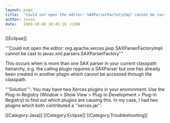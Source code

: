 ```yaml
---
layout: page
title:  "Could not open the editor: SAXParserFactoryImpl cannot be cast to SAXParserFactory"
author: jevon
date:   2009-10-08 10:45:16 +1300
---
```


[[Eclipse]]

'''Could not open the editor: org.apache.xerces.jaxp.SAXParserFactoryImpl cannot be cast to javax.xml.parsers.SAXParserFactory'''

This occurs when is more than one SAX parser in your current classpath heirarchy, e.g. the calling plugin requires a SAXParser but one has already been created in another plugin which cannot be accessed through the classpath.

'''Solution''': You may have two Xerces plugins in your environment. Use the Plug-in Registry (Window > Show View > Plug-in Development > Plug-in Registry) to find out which plugins are causing this. In my case, I had two plugins which both contributed a ''xerces.jar''.

[[Category:Java]]
[[Category:Eclipse]]
[[Category:Troubleshooting]]